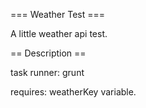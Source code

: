 === Weather Test ===

A little weather api test.

== Description ==

task runner: grunt

requires: weatherKey variable.
